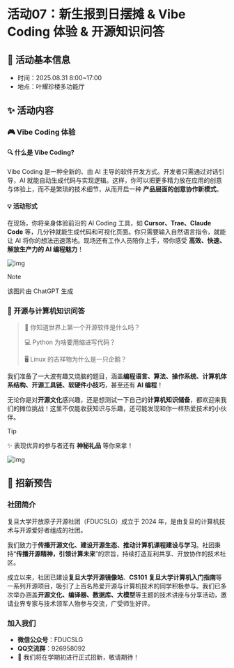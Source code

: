 # 活动07：新生报到日摆摊 & Vibe Coding 体验 & 开源知识问答

## 🌟 活动基本信息

- 时间：2025.08.31 8:00~17:00
- 地点：叶耀珍楼多功能厅

## ✨ 活动内容

### 🎮 **Vibe Coding 体验**

#### 🔍 **什么是 Vibe Coding?**

 Vibe Coding 是一种全新的、由 AI 主导的软件开发方式。开发者只需通过对话引导，AI 就能自动生成代码与实现逻辑。这样，你可以把更多精力放在应用的创意与体验上，而不是繁琐的技术细节，从而开启一种 **产品层面的创意协作新模式**。

#### 💡 **活动形式**

在现场，你将亲身体验前沿的 AI Coding 工具，如 **Cursor、Trae、Claude Code** 等，几分钟就能生成代码和可视化页面。你只需要输入自然语言指令，就能让 AI 将你的想法迅速落地。现场还有工作人员陪你上手，带你感受 **高效、快速、解放生产力的 AI 编程魅力**！

![img](https://wxi05kyny3b.feishu.cn/space/api/box/stream/download/asynccode/?code=OTc5NmU2MzBkZDFlZjA3OWY3NjIwNGM0NTM0MzJkZWRfNmNvSmU5MTFXZmtkdWpBN242a2RWM3pieHE1a0t4RzZfVG9rZW46SFFKdmJMQTV6b0piODJ4WUkwb2NQZFBSbk9iXzE3NTY3NDY4NDg6MTc1Njc1MDQ0OF9WNA)

> [!note]
> 该图片由 ChatGPT 生成

### 🎉 开源与计算机知识问答

> 🤔 你知道世界上第一个开源软件是什么吗？
>
> 💻 Python 为啥要用缩进写代码？
>
> 🖥️ Linux 的吉祥物为什么是一只企鹅？

我们准备了一大波有趣又烧脑的题目，涵盖**编程语言、算法、操作系统、计算机体系结构、开源工具链、软硬件小技巧**，甚至还有 **AI 编程**！

无论你是对**开源文化**感兴趣，还是想测试一下自己的**计算机知识储备**，都欢迎来我们的摊位挑战！这里不仅能收获知识与乐趣，还可能发现和你一样热爱技术的小伙伴。

> [!tip]
> ✨ 表现优异的参与者还有 **神秘礼品** 等你来拿！

![img](https://wxi05kyny3b.feishu.cn/space/api/box/stream/download/asynccode/?code=NjkwOGI0MzdmODc3NmIwMzVhYWI4Mjk4YmM3OWQ5NDlfZEtIT0tUNEdQaDJpU3dFSnhLTDRkZmlJMDIzQ29UT2tfVG9rZW46VjVkZ2I5amFMb0RRQlF4N3VKUGNQaEhubm5jXzE3NTY3NDY4NDg6MTc1Njc1MDQ0OF9WNA)

## 📢  招新预告

### 社团简介

复旦大学开放原子开源社团（FDUCSLG）成立于 2024 年，是由复旦的计算机技术与开源爱好者组成的社团。

我们致力于**传播开源文化、建设开源生态、推动计算机课程建设与学习**。社团秉持“**传播开源精神，引领计算未来**”的宗旨，持续打造互利共享、开放协作的技术社区。

成立以来，社团已建设**复旦大学开源镜像站**、**CS101** **复旦大学计算机入门指南**等一系列开源项目，吸引了上百名热爱开源与计算机技术的同学积极参与。我们已多次举办涵盖**开源文化、编译器、数据库、大模型**等主题的技术讲座与分享活动，邀请业界专家与技术领军人物参与交流，广受师生好评。

### 加入我们

- **微信公众号**：FDUCSLG
- **QQ交流群**：926958092
- 📢 我们将在学期初进行正式招新，敬请期待！
